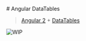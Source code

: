 # Angular DataTables

> [Angular 2](https://angular.io/) + [DataTables](https://datatables.net/)

![WIP](https://cdn.meme.am/instances/63972411.jpg)

